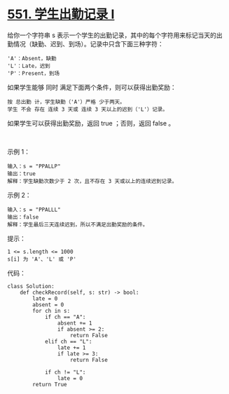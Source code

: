 # [551. 学生出勤记录 I](https://leetcode.cn/problems/student-attendance-record-i/)

给你一个字符串 s 表示一个学生的出勤记录，其中的每个字符用来标记当天的出勤情况（缺勤、迟到、到场）。记录中只含下面三种字符：
```
'A'：Absent，缺勤
'L'：Late，迟到
'P'：Present，到场
```
如果学生能够 同时 满足下面两个条件，则可以获得出勤奖励：
```
按 总出勤 计，学生缺勤（'A'）严格 少于两天。
学生 不会 存在 连续 3 天或 连续 3 天以上的迟到（'L'）记录。
```
如果学生可以获得出勤奖励，返回 true ；否则，返回 false 。

 

示例 1：
```
输入：s = "PPALLP"
输出：true
解释：学生缺勤次数少于 2 次，且不存在 3 天或以上的连续迟到记录。
```
示例 2：
```
输入：s = "PPALLL"
输出：false
解释：学生最后三天连续迟到，所以不满足出勤奖励的条件。
```

提示：
```
1 <= s.length <= 1000
s[i] 为 'A'、'L' 或 'P'
```

代码：
```python3
class Solution:
    def checkRecord(self, s: str) -> bool:
        late = 0
        absent = 0
        for ch in s:
            if ch == "A":
                absent += 1
                if absent >= 2:
                    return False
            elif ch == "L":
                late += 1
                if late >= 3:
                    return False
                    
            if ch != "L":
                late = 0
        return True
```
